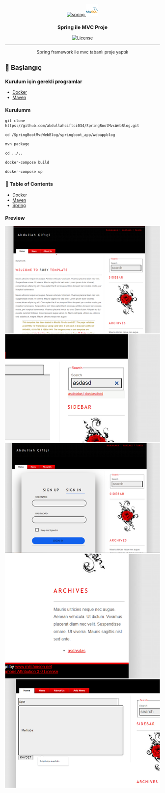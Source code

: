 <p align="center">
 <a href="https://spring.io/" target="_blank" rel="noreferrer"> <img src="https://www.vectorlogo.zone/logos/springio/springio-icon.svg" alt="spring" width="40" height="40"/> </a></a> <a href="https://www.mysql.com/" target="_blank" rel="noreferrer"> <img src="https://raw.githubusercontent.com/devicons/devicon/master/icons/mysql/mysql-original-wordmark.svg" alt="mysql" width="40" height="40"/> </a>
</p>
<h3 align="center">Spring ile MVC Proje </h3>

<div align="center">

[![License](https://img.shields.io/badge/license-MIT-blue.svg)](LICENSE.md)

</div>

---

<p align="center"> Spring framework ile mvc tabanlı proje yaptık
    <br> 
</p>

## 🏁 Başlangıç <a name = "getting_started"></a>



### Kurulum için gerekli programlar
- <a href="https://www.docker.com/products/docker-desktop/">Docker</a>  
-  <a href="https://maven.apache.org/download.cgi">Maven</a>  

### Kurulumm
```
git clone https://github.com/abdullahciftci034/SpringBootMvcWebBlog.git
```
```
cd /SpringBootMvcWebBlog/springboot_app/webappblog
```
```
mvn package 
```
```
cd ../..
```
```
docker-compose build
```
```
docker-compose up
```
### 📝 Table of Contents

- [Docker](#docker)
- [Maven](#maven)
- [Spring](#spring)

### Preview
<img src="images/anasayfa.png">
<img src="images/arama.png">
<img src="images/login.png">
<img src="images/newlist.png">
<img src="images/addnews.png">
